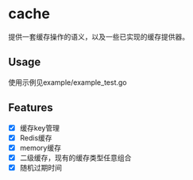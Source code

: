 # cache
提供一套缓存操作的语义，以及一些已实现的缓存提供器。

## Usage

使用示例见example/example_test.go

## Features
* [X] 缓存key管理
* [X] Redis缓存
* [X] memory缓存
* [X] 二级缓存，现有的缓存类型任意组合
* [X] 随机过期时间
